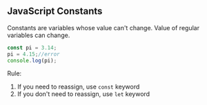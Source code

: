 ## JavaScript Constants

Constants are variables whose value can't change. Value of regular variables can change.

```javascript
const pi = 3.14;
pi = 4.15;//error
console.log(pi);
```

Rule:
1. If you need to reassign, use `const` keyword
2. If you don't need to reassign, use `let` keyword

